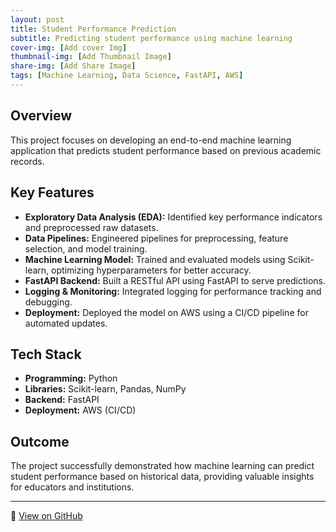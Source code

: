```yaml
---
layout: post
title: Student Performance Prediction
subtitle: Predicting student performance using machine learning
cover-img: [Add cover Img]
thumbnail-img: [Add Thumbnail Image]
share-img: [Add Share Image]
tags: [Machine Learning, Data Science, FastAPI, AWS]
---
```


## Overview
This project focuses on developing an end-to-end machine learning application that predicts student performance based on previous academic records.

## Key Features
- **Exploratory Data Analysis (EDA):** Identified key performance indicators and preprocessed raw datasets.
- **Data Pipelines:** Engineered pipelines for preprocessing, feature selection, and model training.
- **Machine Learning Model:** Trained and evaluated models using Scikit-learn, optimizing hyperparameters for better accuracy.
- **FastAPI Backend:** Built a RESTful API using FastAPI to serve predictions.
- **Logging & Monitoring:** Integrated logging for performance tracking and debugging.
- **Deployment:** Deployed the model on AWS using a CI/CD pipeline for automated updates.

## Tech Stack
- **Programming:** Python
- **Libraries:** Scikit-learn, Pandas, NumPy
- **Backend:** FastAPI
- **Deployment:** AWS (CI/CD)

## Outcome
The project successfully demonstrated how machine learning can predict student performance based on historical data, providing valuable insights for educators and institutions.

---
🚀 [View on GitHub](https://github.com/Omarkh98/mlproject)
